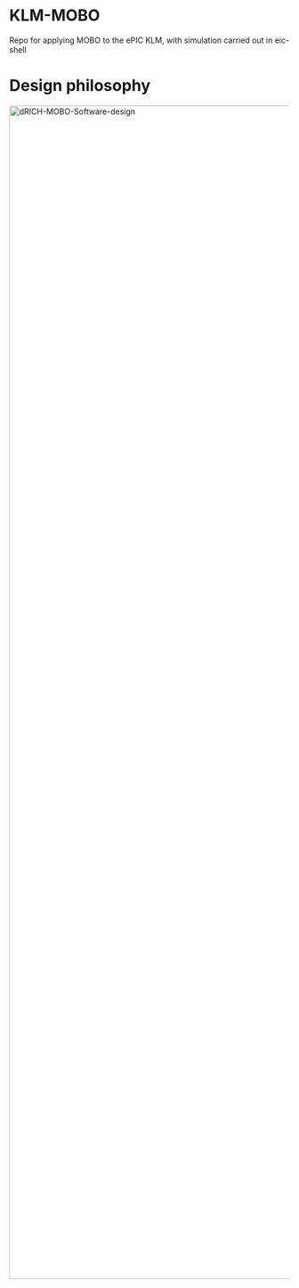# KLM-MOBO
Repo for applying MOBO to the ePIC KLM, with simulation carried out in eic-shell

# Design philosophy 


<img width="2108" alt="dRICH-MOBO-Software-design" src="https://github.com/aid2e/dRICH-MOBO/assets/44040295/288edfab-2596-4850-9ba7-089c4d359ade">
